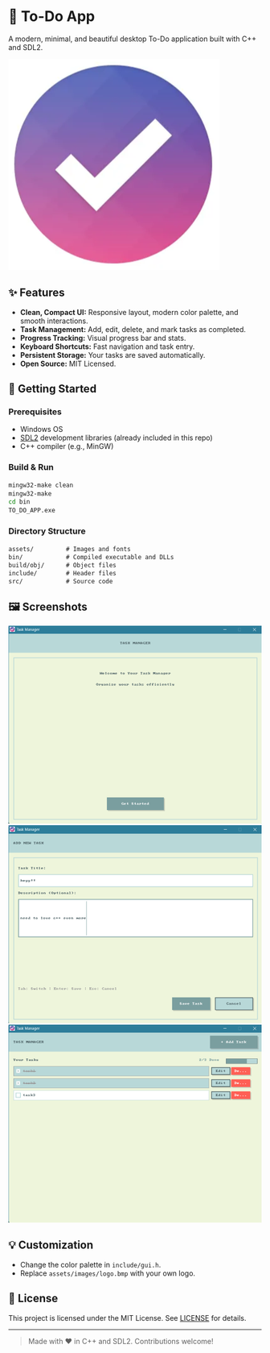 # 📝 To-Do App

A modern, minimal, and beautiful desktop To-Do application built with C++ and SDL2.

![App Logo](assets/images/logo.bmp)

## ✨ Features

- **Clean, Compact UI:** Responsive layout, modern color palette, and smooth interactions.
- **Task Management:** Add, edit, delete, and mark tasks as completed.
- **Progress Tracking:** Visual progress bar and stats.
- **Keyboard Shortcuts:** Fast navigation and task entry.
- **Persistent Storage:** Your tasks are saved automatically.
- **Open Source:** MIT Licensed.

## 🚀 Getting Started

### Prerequisites

- Windows OS
- [SDL2](https://www.libsdl.org/) development libraries (already included in this repo)
- C++ compiler (e.g., MinGW)

### Build & Run

```sh
mingw32-make clean
mingw32-make
cd bin
TO_DO_APP.exe
```

### Directory Structure

```
assets/         # Images and fonts
bin/            # Compiled executable and DLLs
build/obj/      # Object files
include/        # Header files
src/            # Source code
```

## 🖼️ Screenshots

![Screenshot](assets/images/screenshot_1.png)
![Screenshot](assets/images/screenshot_2.png)
![Screenshot](assets/images/screenshot_3.png)

## 💡 Customization

- Change the color palette in `include/gui.h`.
- Replace `assets/images/logo.bmp` with your own logo.

## 📄 License

This project is licensed under the MIT License. See [LICENSE](LICENSE) for details.

---

> Made with ❤️ in C++ and SDL2. Contributions welcome!

